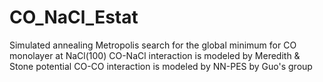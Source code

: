 # CO_NaCl_Estat
Simulated annealing Metropolis search for the global minimum 
for CO monolayer at NaCl(100)
    CO-NaCl interaction is modeled by Meredith & Stone potential
    CO-CO interaction is modeled by NN-PES by Guo's group


